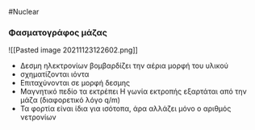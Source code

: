 #Nuclear 
### Φασματογράφος μάζας
![[Pasted image 20211123122602.png]]
- Δεσμη ηλεκτρονίων βομβαρδίζει την αέρια μορφή του υλικού
- σχηματίζονται ιόντα
- Επιταχύνονται σε μορφή δεσμης
- Μαγνητικό πεδίο τα εκτρέπει 
Η γωνία εκτροπής εξαρτάται από την μάζα (διαφορετικό λόγο q/m)
- Τα φορτία είναι ίδια για ισότοπα, άρα αλλάζει μόνο ο αριθμός νετρονίων